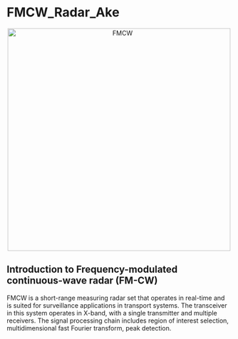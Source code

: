 # FMCW_Radar_Ake


<p align="center">
<img alt="FMCW" width="500px" src="https://en.wikipedia.org/wiki/File:Amfm3-en-de.gif"/>
</p>


## Introduction to Frequency-modulated continuous-wave radar (FM-CW)
FMCW is a short-range measuring radar set that operates in real-time and is suited for surveillance applications in transport systems. The transceiver in this system operates in X-band, with a single transmitter and multiple receivers. The signal processing chain includes region of interest selection, multidimensional fast Fourier transform, peak detection.
